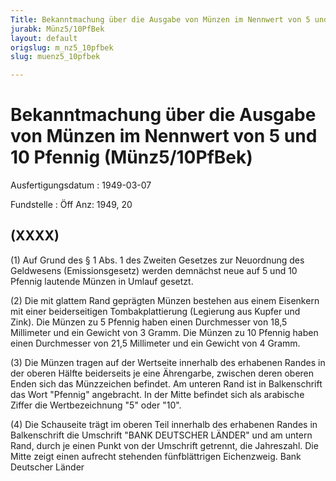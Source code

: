 ```yaml
---
Title: Bekanntmachung über die Ausgabe von Münzen im Nennwert von 5 und 10 Pfennig
jurabk: Münz5/10PfBek
layout: default
origslug: m_nz5_10pfbek
slug: muenz5_10pfbek

---
```


# Bekanntmachung über die Ausgabe von Münzen im Nennwert von 5 und 10 Pfennig (Münz5/10PfBek)

Ausfertigungsdatum
:   1949-03-07

Fundstelle
:   Öff Anz: 1949, 20



## (XXXX)

(1) Auf Grund des § 1 Abs. 1 des Zweiten Gesetzes zur Neuordnung des
Geldwesens (Emissionsgesetz) werden demnächst neue auf 5 und 10
Pfennig lautende Münzen in Umlauf gesetzt.

(2) Die mit glattem Rand geprägten Münzen bestehen aus einem Eisenkern
mit einer beiderseitigen Tombakplattierung (Legierung aus Kupfer und
Zink). Die Münzen zu 5 Pfennig haben einen Durchmesser von 18,5
Millimeter und ein Gewicht von 3 Gramm. Die Münzen zu 10 Pfennig haben
einen Durchmesser von 21,5 Millimeter und ein Gewicht von 4 Gramm.

(3) Die Münzen tragen auf der Wertseite innerhalb des erhabenen Randes
in der oberen Hälfte beiderseits je eine Ährengarbe, zwischen deren
oberen Enden sich das Münzzeichen befindet. Am unteren Rand ist in
Balkenschrift das Wort "Pfennig" angebracht. In der Mitte befindet
sich als arabische Ziffer die Wertbezeichnung "5" oder "10".

(4) Die Schauseite trägt im oberen Teil innerhalb des erhabenen Randes
in Balkenschrift die Umschrift "BANK DEUTSCHER LÄNDER" und am untern
Rand, durch je einen Punkt von der Umschrift getrennt, die Jahreszahl.
Die Mitte zeigt einen aufrecht stehenden fünfblättrigen Eichenzweig.
Bank Deutscher Länder

